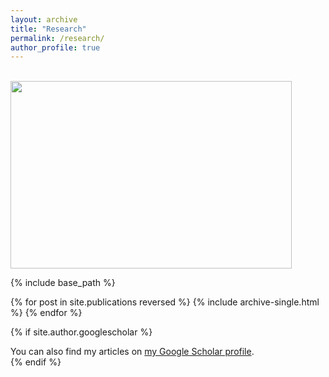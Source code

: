 ```yaml
---
layout: archive
title: "Research"
permalink: /research/
author_profile: true
---
```

<br/><img src='/images/2023_06_jimlake_talkeetnas.jpg' width="450" height="300"/>


{% include base_path %}

{% for post in site.publications reversed %}
  {% include archive-single.html %}
{% endfor %}


{% if site.author.googlescholar %}
  <div class="wordwrap">You can also find my articles on <a href="{{site.author.googlescholar}}">my Google Scholar profile</a>.</div>
{% endif %}
